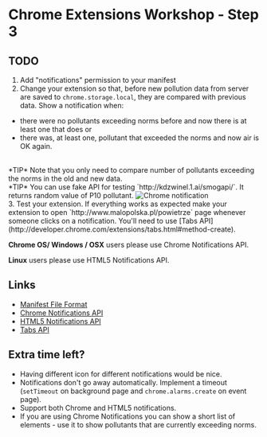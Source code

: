 # Chrome Extensions Workshop - Step 3

## TODO
1. Add "notifications" permission to your manifest
2. Change your extension so that, before new pollution data from server are saved to `chrome.storage.local`, they are compared with previous data. Show a notification when:
 - there were no pollutants exceeding norms before and now there is at least one that does or
 - there was, at least one, pollutant that exceeded the norms and now air is OK again.
<br/>
*TIP* Note that you only need to compare number of pollutants exceeding the norms in the old and new data.
<br/>
*TIP* You can use fake API for testing `http://kdzwinel.1.ai/smogapi/`. It returns random value of P10 pollutant.
<img src='http://i.imgur.com/pxZRsoq.png' alt='Chrome notification' />
<br/>
3. Test your extension. If everything works as expected make your extension to open `http://www.malopolska.pl/powietrze` page whenever someone clicks on a notification. You'll need to use [Tabs API](http://developer.chrome.com/extensions/tabs.html#method-create).

**Chrome OS/ Windows / OSX** users please use Chrome Notifications API.

**Linux** users please use HTML5 Notifications API.

## Links
- [Manifest File Format](http://developer.chrome.com/extensions/manifest.html)
- [Chrome Notifications API](http://developer.chrome.com/extensions/notifications.html)
- [HTML5 Notifications API](https://developer.mozilla.org/en-US/docs/Web/API/notification)
- [Tabs API](http://developer.chrome.com/extensions/tabs.html)

## Extra time left?
- Having different icon for different notifications would be nice.
- Notifications don't go away automatically. Implement a timeout (`setTimeout` on background page and `chrome.alarms.create` on event page).
- Support both Chrome and HTML5 notifications.
- If you are using Chrome Notifications you can show a short list of elements - use it to show pollutants that are currently exceeding norms.
